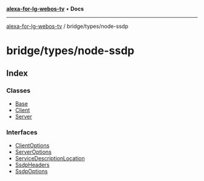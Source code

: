[**alexa-for-lg-webos-tv**](../../../README.md) • **Docs**

***

[alexa-for-lg-webos-tv](../../../modules.md) / bridge/types/node-ssdp

# bridge/types/node-ssdp

## Index

### Classes

- [Base](classes/Base.md)
- [Client](classes/Client.md)
- [Server](classes/Server.md)

### Interfaces

- [ClientOptions](interfaces/ClientOptions.md)
- [ServerOptions](interfaces/ServerOptions.md)
- [ServiceDescriptionLocation](interfaces/ServiceDescriptionLocation.md)
- [SsdpHeaders](interfaces/SsdpHeaders.md)
- [SsdpOptions](interfaces/SsdpOptions.md)
